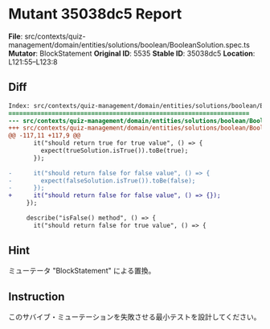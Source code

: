 # Mutant 35038dc5 Report

**File**: src/contexts/quiz-management/domain/entities/solutions/boolean/BooleanSolution.spec.ts
**Mutator**: BlockStatement
**Original ID**: 5535
**Stable ID**: 35038dc5
**Location**: L121:55–L123:8

## Diff

```diff
Index: src/contexts/quiz-management/domain/entities/solutions/boolean/BooleanSolution.spec.ts
===================================================================
--- src/contexts/quiz-management/domain/entities/solutions/boolean/BooleanSolution.spec.ts	original
+++ src/contexts/quiz-management/domain/entities/solutions/boolean/BooleanSolution.spec.ts	mutated #5535
@@ -117,11 +117,9 @@
       it("should return true for true value", () => {
         expect(trueSolution.isTrue()).toBe(true);
       });
 
-      it("should return false for false value", () => {
-        expect(falseSolution.isTrue()).toBe(false);
-      });
+      it("should return false for false value", () => {});
     });
 
     describe("isFalse() method", () => {
       it("should return false for true value", () => {
```

## Hint

ミューテータ "BlockStatement" による置換。

## Instruction

このサバイブ・ミューテーションを失敗させる最小テストを設計してください。
